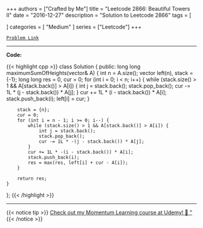
+++
authors = ["Crafted by Me"]
title = "Leetcode 2866: Beautiful Towers II"
date = "2016-12-27"
description = "Solution to Leetcode 2866"
tags = [
    
]
categories = [
    "Medium"
]
series = ["Leetcode"]
+++



[`Problem Link`](https://leetcode.com/problems/beautiful-towers-ii/description/)

---

**Code:**

{{< highlight cpp >}}
class Solution {
public:
    long long maximumSumOfHeights(vector<int>& A) {
        int n = A.size();
        vector<long long> left(n), stack = {-1};
        long long res = 0, cur = 0;
        for (int i = 0; i < n; i++) {
            while (stack.size() > 1 && A[stack.back()] > A[i]) {
                int j = stack.back();
                stack.pop_back();
                cur -= 1L * (j - stack.back()) * A[j];
            }
            cur += 1L * (i - stack.back()) * A[i];
            stack.push_back(i);
            left[i] = cur;
        }

        stack = {n};
        cur = 0;
        for (int i = n - 1; i >= 0; i--) {
            while (stack.size() > 1 && A[stack.back()] > A[i]) {
                int j = stack.back();
                stack.pop_back();
                cur -= 1L * -(j - stack.back()) * A[j];
            }
            cur += 1L * -(i - stack.back()) * A[i];
            stack.push_back(i);
            res = max(res, left[i] + cur - A[i]);
        }

        return res;
    }
};
{{< /highlight >}}



---



{{< notice tip >}}
[Check out my Momentum Learning course at Udemy! 🚀 "](https://www.udemy.com/course/blind-75-the-data-structures-and-algorithms-essentials/)
{{< /notice >}}

